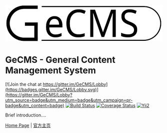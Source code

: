 ![](docs/images/GeCMS_Hollow.svg)

GeCMS - General Content Management System
=========================

[![Join the chat at https://gitter.im/GeCMS/Lobby](https://badges.gitter.im/GeCMS/Lobby.svg)](https://gitter.im/GeCMS/Lobby?utm_source=badge&utm_medium=badge&utm_campaign=pr-badge&utm_content=badge)
[![Build Status](https://travis-ci.org/NeilRen/GeCMS.svg?branch=master)](https://travis-ci.org/NeilRen/GeCMS)
[![Coverage Status](https://coveralls.io/repos/github/NeilRen/GeCMS/badge.svg?branch=develop)](https://coveralls.io/github/NeilRen/GeCMS?branch=develop)
[![Yii2](https://img.shields.io/badge/Powered_by-GeCMS-green.svg?style=flat)](http://www.gecms.org/)

Brief introduction....

[Home Page](https://www.gecms.org) | [官方主页](https://www.gecms.org) 